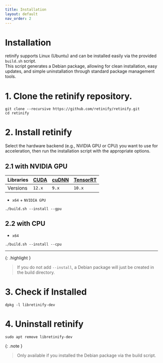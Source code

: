 ```yaml
---
title: Installation
layout: default
nav_order: 2
---
```


# Installation
retinify supports Linux (Ubuntu) and can be installed easily via the provided `build.sh` script.  
This script generates a Debian package, allowing for clean installation, easy updates, and simple uninstallation through standard package management tools.

# 1. Clone the retinify repository.
```
git clone --recursive https://github.com/retinify/retinify.git
cd retinify
```

# 2. Install retinify
Select the hardware backend (e.g., NVIDIA GPU or CPU) you want to use for acceleration, then run the installation script with the appropriate options.
## 2.1 with NVIDIA GPU
  
| Libraries    | [CUDA](https://developer.nvidia.com/cuda-toolkit-archive) | [cuDNN](https://developer.nvidia.com/cudnn-archive) | [TensorRT](https://developer.nvidia.com/tensorrt) |  
|:-------------|:--------|:--------|:---------|  
| Versions     | `12.x`  | `9.x`   | `10.x`   |  
  
- `x64` + `NVIDIA GPU`
```
./build.sh --install --gpu
```

## 2.2 with CPU
- `x64`
```
./build.sh --install --cpu
```

---
{: .highlight }
>If you do not add `--install`, a Debian package will just be created in the build directory.  

# 3. Check if Installed
```
dpkg -l libretinify-dev
```
  
# 4. Uninstall retinify
```
sudo apt remove libretinify-dev
```
{: .note }
>Only available if you installed the Debian package via the build script.  
  
